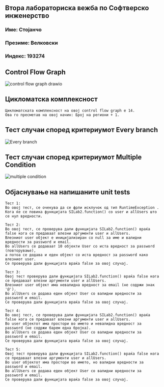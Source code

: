 
##  Втора лабораториска вежба по Софтверско инженерство


### Име: Стојанчо 
### Презиме: Велковски 
### Индекс: 193274


## Control Flow Graph
![control flow graph drawio](https://github.com/stojanco-velkovski/SI_2023_lab2_193274/assets/127252215/f2cb3bfa-acb5-4c61-a743-e9b4aa24dc1b)
## Цикломатска комплексност

    Цикломатската комплексност на овој control flow graph е 14. 
    Ова го пресметав на овој начин: Број на региони + 1.

## Тест случаи според критериумот Every branch
![Every branch](https://github.com/stojanco-velkovski/SI_2023_lab2_193274/assets/127252215/6bedca00-8b68-482d-9184-134393c61f1e)
## Тест случаи според критериумот Multiple Condition
![multiple condition](https://github.com/stojanco-velkovski/SI_2023_lab2_193274/assets/127252215/c0bbcf99-b518-4782-8c65-9ab8825762cc)

## Објаснување на напишаните unit tests

    Тест 1:
    Во овој тест, се очекува да се фрли исклучок од тип RuntimeException .
    Кога ќе се повика функцијата SILab2.function() со user и allUsers што се нул вредности.

    Тест 2:
    Во овој тест, се проверува дали функцијата SILab2.function() враќа false кога се предаваат влезни аргументи user и allUsers. 
    Влезниот user објект е иницијализиран со null за име и валидни вредности за password и email. 
    Во allUsers се додаваат 10 објекти User со иста вредност за password (повторување), 
    а потоа се додава и еден објект со иста вредност за password како влезниот user. 
    Се проверува дали функцијата враќа false за овој случај.

    Тест 3:
    Овој тест проверува дали функцијата SILab2.function() враќа false кога се предаваат влезни аргументи user и allUsers. 
    Влезниот user објект има невалидна вредност за email (не содржи знак '@'). 
    Во allUsers се додава еден објект User со валидни вредности за password и email. 
    Се проверува дали функцијата враќа false за овој случај.

    Тест 4:
    Во овој тест, се проверува дали функцијата SILab2.function() враќа false кога се предаваат влезни аргументи user и allUsers. 
    Во user објектот има простори во името и невалидна вредност за password (не содржи барем една бројка). 
    Во allUsers се додава еден објект User со валидни вредности за password и email. 
    Се проверува дали функцијата враќа false за овој случај.

    Тест 5:
    Овој тест проверува дали функцијата SILab2.function() враќа false кога се предаваат влезни аргументи user и allUsers. 
    Во user објектот има простори во името, но валидни вредности за password и email. 
    Во allUsers се додава еден објект User со валидни вредности за password и email. 
    Се проверува дали функцијата враќа false за овој случај.
